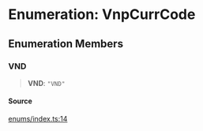 # Enumeration: VnpCurrCode

## Enumeration Members

### VND

> **VND**: `"VND"`

#### Source

[enums/index.ts:14](https://github.com/lehuygiang28/vnpay/blob/e5d2c2c4802c32c8fbad34e0595b2cfeb2281905/src/enums/index.ts#L14)
